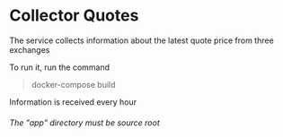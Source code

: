 # Collector Quotes

The service collects information about 
the latest quote price from three exchanges

To run it, run the command


> docker-compose build

Information is received every hour

###### The "app" directory must be source root